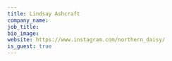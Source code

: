 ```yaml
---
title: Lindsay Ashcraft
company_name: 
job_title: 
bio_image: 
website: https://www.instagram.com/northern_daisy/
is_guest: true
---
```



